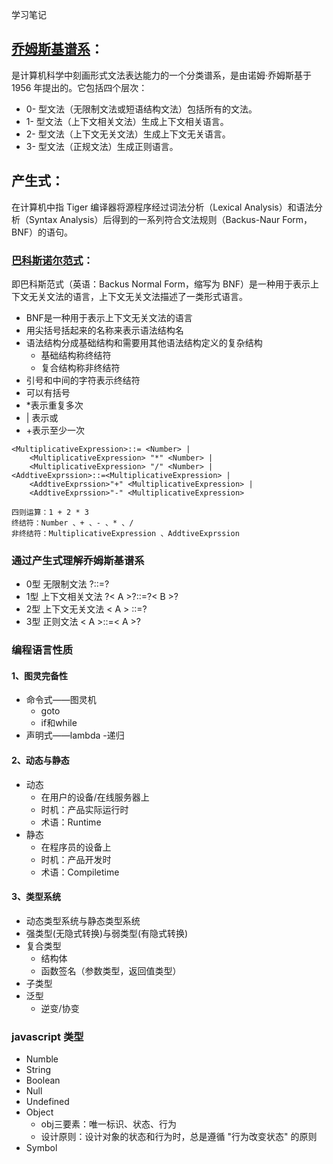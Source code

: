 学习笔记

## [乔姆斯基谱系](https://zh.wikipedia.org/wiki/乔姆斯基谱系)：

是计算机科学中刻画形式文法表达能力的一个分类谱系，是由诺姆·乔姆斯基于 1956 年提出的。它包括四个层次：

- 0- 型文法（无限制文法或短语结构文法）包括所有的文法。
- 1- 型文法（上下文相关文法）生成上下文相关语言。
- 2- 型文法（上下文无关文法）生成上下文无关语言。
- 3- 型文法（正规文法）生成正则语言。

## 产生式：

 在计算机中指 Tiger 编译器将源程序经过词法分析（Lexical Analysis）和语法分析（Syntax Analysis）后得到的一系列符合文法规则（Backus-Naur Form，BNF）的语句。

### [巴科斯诺尔范式](https://zh.wikipedia.org/wiki/巴科斯范式)：

即巴科斯范式（英语：Backus Normal Form，缩写为 BNF）是一种用于表示上下文无关文法的语言，上下文无关文法描述了一类形式语言。

- BNF是一种用于表示上下文无关文法的语言
- 用尖括号括起来的名称来表示语法结构名
- 语法结构分成基础结构和需要用其他语法结构定义的复杂结构
  - 基础结构称终结符
  - 复合结构称非终结符
- 引号和中间的字符表示终结符
- 可以有括号
- *表示重复多次
- | 表示或
- +表示至少一次

```
<MultiplicativeExpression>::= <Number> |
    <MultiplicativeExpression> "*" <Number> |
    <MultiplicativeExpression> "/" <Number> |
<AddtiveExprssion>::=<MultiplicativeExpression> |
    <AddtiveExprssion>"+" <MultiplicativeExpression> |
    <AddtiveExprssion>"-" <MultiplicativeExpression>

四则运算：1 + 2 * 3
终结符：Number 、+ 、- 、* 、/
非终结符：MultiplicativeExpression 、AddtiveExprssion
```

### 通过产生式理解乔姆斯基谱系

- 0型 无限制文法 ?::=?
- 1型 上下文相关文法 ?< A >?::=?< B >?
- 2型 上下文无关文法 < A > ::=?
- 3型 正则文法 < A >::=< A >?

### 编程语言性质

#### 1、图灵完备性

- 命令式——图灵机
  - goto
  - if和while
- 声明式——lambda -递归

#### 2、动态与静态

- 动态
  - 在用户的设备/在线服务器上
  - 时机：产品实际运行时
  - 术语：Runtime
- 静态
  - 在程序员的设备上
  - 时机：产品开发时
  - 术语：Compiletime

#### 3、类型系统

- 动态类型系统与静态类型系统
- 强类型(无隐式转换)与弱类型(有隐式转换)
- 复合类型
  - 结构体
  - 函数签名（参数类型，返回值类型）
- 子类型
- 泛型
  - 逆变/协变

### javascript 类型

- Numble
- String
- Boolean
- Null
- Undefined
- Object
  - obj三要素：唯一标识、状态、行为
  - 设计原则：设计对象的状态和行为时，总是遵循 "行为改变状态" 的原则
- Symbol